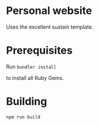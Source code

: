 # Personal website

Uses the excellent sustain template.

# Prerequisites

Run 
  `bundler install` 
  
to install all Ruby Gems.

# Building

  `npm run build`


